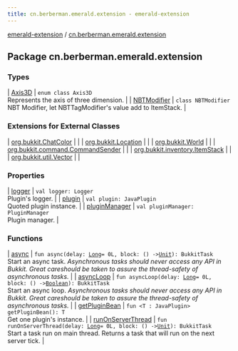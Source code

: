 ```yaml
---
title: cn.berberman.emerald.extension - emerald-extension
---
```


[emerald-extension](../index.html) / [cn.berberman.emerald.extension](.)

## Package cn.berberman.emerald.extension

### Types

| [Axis3D](-axis3-d/index.html) | `enum class Axis3D`<br>Represents the axis of three dimension. |
| [NBTModifier](-n-b-t-modifier/index.html) | `class NBTModifier`<br>NBT Modifier, let NBTTagModifier's value add to ItemStack. |

### Extensions for External Classes

| [org.bukkit.ChatColor](org.bukkit.-chat-color/index.html) |  |
| [org.bukkit.Location](org.bukkit.-location/index.html) |  |
| [org.bukkit.World](org.bukkit.-world/index.html) |  |
| [org.bukkit.command.CommandSender](org.bukkit.command.-command-sender/index.html) |  |
| [org.bukkit.inventory.ItemStack](org.bukkit.inventory.-item-stack/index.html) |  |
| [org.bukkit.util.Vector](org.bukkit.util.-vector/index.html) |  |

### Properties

| [logger](logger.html) | `val logger: Logger`<br>Plugin's logger. |
| [plugin](plugin.html) | `val plugin: JavaPlugin`<br>Quoted plugin instance. |
| [pluginManager](plugin-manager.html) | `val pluginManager: PluginManager`<br>Plugin manager. |

### Functions

| [async](async.html) | `fun async(delay: `[`Long`](https://kotlinlang.org/api/latest/jvm/stdlib/kotlin/-long/index.html)` = 0L, block: () -> `[`Unit`](https://kotlinlang.org/api/latest/jvm/stdlib/kotlin/-unit/index.html)`): BukkitTask`<br>Start an async task. *Asynchronous tasks should never access any API in Bukkit. Great careshould be taken to assure the thread-safety of asynchronous tasks.* |
| [asyncLoop](async-loop.html) | `fun asyncLoop(delay: `[`Long`](https://kotlinlang.org/api/latest/jvm/stdlib/kotlin/-long/index.html)` = 0L, block: () -> `[`Boolean`](https://kotlinlang.org/api/latest/jvm/stdlib/kotlin/-boolean/index.html)`): BukkitTask`<br>Start an async loop. *Asynchronous tasks should never access any API in Bukkit. Great careshould be taken to assure the thread-safety of asynchronous tasks.* |
| [getPluginBean](get-plugin-bean.html) | `fun <T : JavaPlugin> getPluginBean(): T`<br>Get one plugin's instance. |
| [runOnServerThread](run-on-server-thread.html) | `fun runOnServerThread(delay: `[`Long`](https://kotlinlang.org/api/latest/jvm/stdlib/kotlin/-long/index.html)` = 0L, block: () -> `[`Unit`](https://kotlinlang.org/api/latest/jvm/stdlib/kotlin/-unit/index.html)`): BukkitTask`<br>Start a task run on main thread. Returns a task that will run on the next server tick. |

